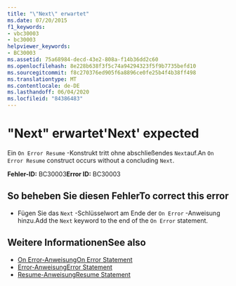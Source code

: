 ```yaml
---
title: "\"Next\" erwartet"
ms.date: 07/20/2015
f1_keywords:
- vbc30003
- bc30003
helpviewer_keywords:
- BC30003
ms.assetid: 75a68984-decd-43e2-808a-f14b36dd2c60
ms.openlocfilehash: 8e228b638f3f5c74a94294323f5f9b7735befd10
ms.sourcegitcommit: f8c270376ed905f6a8896ce0fe25b4f4b38ff498
ms.translationtype: MT
ms.contentlocale: de-DE
ms.lasthandoff: 06/04/2020
ms.locfileid: "84386483"
---
```

# <a name="next-expected"></a><span data-ttu-id="fc364-102">"Next" erwartet</span><span class="sxs-lookup"><span data-stu-id="fc364-102">'Next' expected</span></span>
<span data-ttu-id="fc364-103">Ein `On Error Resume` -Konstrukt tritt ohne abschließendes `Next`auf.</span><span class="sxs-lookup"><span data-stu-id="fc364-103">An `On Error Resume` construct occurs without a concluding `Next`.</span></span>  
  
 <span data-ttu-id="fc364-104">**Fehler-ID:** BC30003</span><span class="sxs-lookup"><span data-stu-id="fc364-104">**Error ID:** BC30003</span></span>  
  
## <a name="to-correct-this-error"></a><span data-ttu-id="fc364-105">So beheben Sie diesen Fehler</span><span class="sxs-lookup"><span data-stu-id="fc364-105">To correct this error</span></span>  
  
- <span data-ttu-id="fc364-106">Fügen Sie das `Next` -Schlüsselwort am Ende der `On Error` -Anweisung hinzu.</span><span class="sxs-lookup"><span data-stu-id="fc364-106">Add the `Next` keyword to the end of the `On Error` statement.</span></span>  
  
## <a name="see-also"></a><span data-ttu-id="fc364-107">Weitere Informationen</span><span class="sxs-lookup"><span data-stu-id="fc364-107">See also</span></span>

- [<span data-ttu-id="fc364-108">On Error-Anweisung</span><span class="sxs-lookup"><span data-stu-id="fc364-108">On Error Statement</span></span>](../language-reference/statements/on-error-statement.md)
- [<span data-ttu-id="fc364-109">Error-Anweisung</span><span class="sxs-lookup"><span data-stu-id="fc364-109">Error Statement</span></span>](../language-reference/statements/error-statement.md)
- [<span data-ttu-id="fc364-110">Resume-Anweisung</span><span class="sxs-lookup"><span data-stu-id="fc364-110">Resume Statement</span></span>](../language-reference/statements/resume-statement.md)
